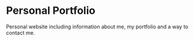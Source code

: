 # Personal Portfolio
Personal website including information about me, my portfolio and a way to contact me.
